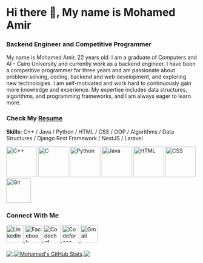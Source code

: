 # Hi there 👋, My name is Mohamed Amir
### Backend Engineer and Competitive Programmer

My name is Mohamed Amir, 22 years old. I am a graduate of Computers and AI - Cairo University and currently work as a backend engineer. I have been a competitive programmer for three years and am passionate about problem-solving, coding, backend and web development, and exploring new technologies. I am self-motivated and work hard to continuously gain more knowledge and experience. My expertise includes data structures, algorithms, and programming frameworks, and I am always eager to learn more.

<h3>Check My <a href="https://drive.google.com/file/d/1PVU1qWcpVTwfDql6QtwrMUwPHjSQL4EX/view?usp=sharing"> Resume </a></h3>

**Skills:** C++ / Java / Python / HTML / CSS / OOP / Algorithms / Data Structures / Django Rest Framework / NestJS / Laravel

[<img src='https://raw.githubusercontent.com/yurijserrano/Github-Profile-Readme-Logos/f994c418a134b58c4aec11152f6a4a33fa89da26/programming%20languages/c%2B%2B.svg' alt='C++' height='80'>](https://github.com/MohamedAmirr) [<img src='https://raw.githubusercontent.com/yurijserrano/Github-Profile-Readme-Logos/f994c418a134b58c4aec11152f6a4a33fa89da26/programming%20languages/c.svg' alt='C' height='80'>](https://github.com/MohamedAmirr) [<img src='https://raw.githubusercontent.com/yurijserrano/Github-Profile-Readme-Logos/f994c418a134b58c4aec11152f6a4a33fa89da26/programming%20languages/python.svg' alt='Python' height='80'>](https://github.com/MohamedAmirr) [<img src='https://raw.githubusercontent.com/yurijserrano/Github-Profile-Readme-Logos/f994c418a134b58c4aec11152f6a4a33fa89da26/programming%20languages/java.svg' alt='Java' height='80'>](https://github.com/MohamedAmirr) [<img src='https://raw.githubusercontent.com/yurijserrano/Github-Profile-Readme-Logos/f994c418a134b58c4aec11152f6a4a33fa89da26/others/html.svg' alt='HTML' height='80'>](https://github.com/MohamedAmirr) [<img src='https://raw.githubusercontent.com/yurijserrano/Github-Profile-Readme-Logos/f994c418a134b58c4aec11152f6a4a33fa89da26/others/css.svg' alt='CSS' height='80'>](https://github.com/MohamedAmirr) [<img src='https://git-scm.com/images/logos/downloads/Git-Icon-1788C.png' alt='Git' height='65'>](https://github.com/MohamedAmirr)

<h3 align='left'>Connect With Me</h3>

<a href="https://www.linkedin.com/in/mohamed-amir1/">
  <img src='https://asset.brandfetch.io/idJFz6sAsl/id18wpWxxf.svg?updated=1668515279827' alt='LinkedIn' height='45'>  
</a>
<a href="https://www.facebook.com/100008907970849">
  <img src='https://asset.brandfetch.io/idpKX136kp/id4P3q9qSr.svg?updated=1668071013037' alt="Facebook" height='45'>  
</a>
<a href="https://www.codechef.com/users/amir_1">
  <img src='https://asset.brandfetch.io/idM2-b7Taf/idkBLmkYia.jpeg?updated=1667565086056' alt="Codechef" height='45'>  
</a>
<a href="https://codeforces.com/profile/ITADORII">
  <img src='https://asset.brandfetch.io/idMR4CMjcL/idPWmM8aOc.png?updated=1667564473060' alt='Codeforces' height='45'>
</a> 
<a href="mailto:m.elamir027@gmail.com">
  <img src='https://asset.brandfetch.io/id5o3EIREg/id7_LpASqj.svg?updated=1671035363218' alt='Gmail' height='45'>
</a> 
<br>
<br>

<a href="https://github.com/MohamedAmirr">
  <img align="center" src="https://github-readme-stats.vercel.app/api/top-langs/?username=MohamedAmirr&hide=java,html,tex&title_color=ffffff&text_color=c9cacc&icon_color=2bbc8a&bg_color=1d1f21&langs_count=3" />
</a>
<a href="https://github.com/MohamedAmirr">
  <img align="center" src="https://github-readme-stats.vercel.app/api?username=MohamedAmirr&show_icons=true&line_height=27&count_private=true&title_color=ffffff&text_color=c9cacc&icon_color=2bbc8a&bg_color=1d1f21" alt="Mohamed's GitHub Stats" />
</a>
<a href="https://github.com/MohamedAmirr/Competitive-Programming">
  <img align="center" src="https://github-readme-stats.vercel.app/api/pin/?username=MohamedAmirr&repo=Competitive-Programming&title_color=ffffff&text_color=c9cacc&icon_color=2bbc8a&bg_color=1d1f21" />
</a>
